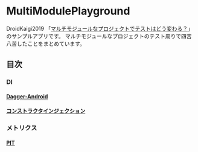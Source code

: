 # MultiModulePlayground

DroidKaigi2019 「[マルチモジュールなプロジェクトでテストはどう変わる？](https://droidkaigi.jp/2019/timetable/70713)」のサンプルアプリです。
マルチモジュールなプロジェクトのテスト周りで四苦八苦したことをまとめています。

## 目次


### DI
 
#### [Dagger-Android](./dagger/README.md)
#### [コンストラクタインジェクション](./constructor/README.md)


### メトリクス

#### [PIT](./doc/PIT.md)